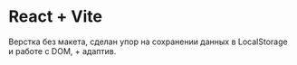 # React + Vite

Верстка без макета, сделан упор на сохранении данных в LocalStorage и работе с DOM, + адаптив.
